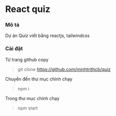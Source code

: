 # React quiz

### Mô tả

Dự án Quiz viết bằng reactjs, tailwindcss

### Cài đặt

Từ trang github copy

> git clone https://github.com/minhtrithcb/quiz

Chuyển đến thư mục chính chạy

> npm i

Trong thư mục chính chạy

> npm start

